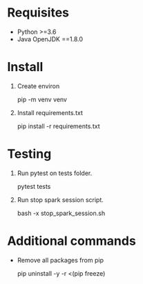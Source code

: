 # Requisites
- Python >=3.6
- Java OpenJDK ==1.8.0

# Install
1. Create environ


    pip -m venv venv

2. Install requirements.txt


    pip install -r requirements.txt 

# Testing
1. Run pytest on tests folder.


    pytest tests

2. Run stop spark session script. 

    
    bash -x stop_spark_session.sh

# Additional commands

- Remove all packages from pip


     pip uninstall -y -r <(pip freeze)

